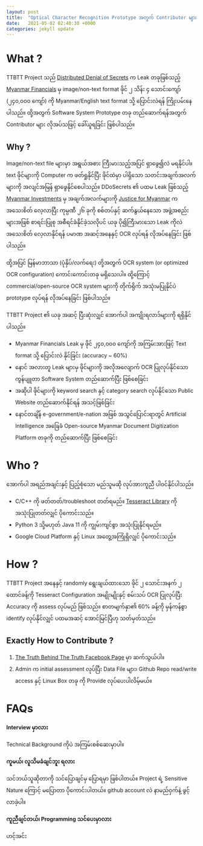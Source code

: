 ```yaml
---
layout: post
title:  "Optical Character Recognition Prototype အတွက် Contributor များ ခေါ်ယူခြင်း"
date:   2021-05-02 02:40:30 +0000
categories: jekyll update
---
```


# What ? 

TTBTT Project သည် [Distributed Denial of Secrets](https://ddosecrets.com/wiki/Distributed_Denial_of_Secrets) က Leak တခုဖြစ်သည့် [Myanmar Financials](https://ddosecrets.com/wiki/Myanmar_Financials) မှ image/non-text format ဖိုင် ၂ သိန်း ၄ သောင်းကျော် (၂၄၀,၀၀၀ ကျော်) ကို Myanmar/English text format သို့ ပြောင်းလဲရန် ကြိုးပမ်းနေပါသည်။ ထို့အတွက် Software System Prototype တခု တည်ဆောက်ရန်အတွက် Contributor များ လိုအပ်သဖြင့် ခေါ်ယူရခြင်း ဖြစ်ပါသည်။

## Why ? 

Image/non-text file များမှာ အရွယ်အစား ကြီးမားသည့်အပြင် ရှာဖွေ၍လဲ မရနိုင်ပါ။ text ဖိုင်များကို Computer က ဖတ်ရှုနိုင်ပြီး ဖိုင်ထဲမှာ ပါရှိသော သတင်းအချက်အလက်များကို အလျင်အမြန် ရှာဖွေနိုင်စေပါသည်။ DDoSecrets ၏ ပထမ Leak ဖြစ်သည့် [Myanmar Investments](https://ddosecrets.com/wiki/Myanmar_Investments) မှ အချက်အလက်များကို [Justice for Myanmar](https://www.justiceformyanmar.org/) က အသေးစိတ် လေ့လာပြီး ကုမ္ပဏီ ၂၆ ခုကို စစ်တပ်နှင့် ဆက်နွယ်နေသော အဖွဲ့အစည်းများအဖြစ် စာရင်းပြုစု အစီရင်ခံနိုင်ခဲ့သလိုပင် ယခု ပို၍ကြီးမားသော Leak ကိုလဲ အသေးစိတ် လေ့လာနိုင်ရန် ပမာဏ အဆင့်အနေနှင့် OCR လုပ်ရန် လိုအပ်နေခြင်း ဖြစ်ပါသည်။

ထို့အပြင် မြန်မာဘာသာ (ပုံနှိပ်/လက်ရေး) တို့အတွက် OCR system (or optimized OCR configuration) ကောင်းကောင်းတခု မရှိသေးပါ။ ထို့ကြောင့် commercial/open-source OCR system များကို တိုက်ရိုက် အသုံးမပြုနိုင်ပဲ prototype လုပ်ရန် လိုအပ်နေခြင်း ဖြစ်ပါသည်။

TTBTT Project ၏ ယခု အဆင့် ပြီးဆုံးလျှင် အောက်ပါ အကျိုးရလာဒ်များကို ရရှိနိုင်ပါသည်။ 

* Myanmar Financials Leak မှ ဖိုင် ၂၄၀,၀၀၀ ကျော်ကို အကြမ်းအားဖြင့် Text format သို့ ပြောင်းလဲ နိုင်ခြင်း (accuracy ~ 60%)
* နောင် အလားတူ Leak များမှ ဖိုင်များကို အလိုအလျောက် OCR ပြုလုပ်နိုင်သော ကွန်ပျူတာ Software System တည်ဆောက်ပြီး ဖြစ်စေခြင်း
* အဆိုပါ ဖိုင်များကို keyword search နှင့် category search လုပ်နိုင်သော Public Website တည်ဆောက်နိုင်ရန် အသင့်ဖြစ်ခြင်း
* နောင်တချိန် e-government/e-nation အဖြစ် အသွင်ပြောင်းရာတွင် Artificial Intelligence အခြေခံ Open-source Myanmar Document Digitization Platform တခုကို တည်ဆောက်ပြီး ဖြစ်စေခြင်း

# Who ?

အောက်ပါ အရည်အချင်းနှင့် ပြည့်စုံသော မည်သူမဆို လုပ်အားကူညီ ပါဝင်နိုင်ပါသည်။

* C/C++ ကို ဖတ်တတ်/troubleshoot တတ်ရမည်။ [Tesseract Library](https://opensource.google/projects/tesseract) ကို အသုံးပြုတတ်လျှင် ပိုကောင်းသည်။
* Python 3 သို့မဟုတ် Java 11 ကို ကျွမ်းကျင်စွာ အသုံးပြုနိုင်ရမည်။
* Google Cloud Platform နှင့် Linux အတွေ့အကြုံရှိလျှင် ပိုကောင်းသည်။

# How ?

TTBTT Project အနေနှင့် randomly ရွေးချယ်ထားသော ဖိုင် ၂ သောင်းအနက် ၂ ထောင်ခန့်ကို Tesseract Configuration အမျိုးမျိုးနှင့် စမ်းသပ် OCR ပြုလုပ်ပြီး Accuracy ကို assess လုပ်မည် ဖြစ်သည်။ စာတမျက်နှာ၏ 60% ခန့်ကို မှန်ကန်စွာ identify လုပ်နိုင်လျှင် ပထမအဆင့် အောင်မြင်ပြီဟု သတ်မှတ်သည်။

## Exactly How to Contribute ?

1. [The Truth Behind The Truth Facebook Page](https://www.facebook.com/Truth-Behind-the-Truth-101121208810900) မှာ ဆက်သွယ်ပါ။ 
2. Admin က initial assessment လုပ်ပြီး Data File များ၊ Github Repo read/write access နှင့် Linux Box တခု ကို Provide လုပ်ပေးပါလိမ့်မယ်။ 

# FAQs

**Interview မှာလား**

Technical Background ကိုပဲ အကြမ်းစစ်ဆေးမှာပါ။

**ကူမယ်၊ လူသိမခံချင်ဘူး ရလား**

သင်ဘယ်သူဆိုတာကို သင်ပြောချင်မှ ပြောရမှာ ဖြစ်ပါတယ်။ Project ရဲ့ Sensitive Nature ကြောင့် မပြောတာ ပိုကောင်းပါတယ်။ github account လဲ နာမည်ဝှက်နဲ့ ဖွင့်လာခဲ့ပါ။

**ကူညီချင်တယ်၊ Programming သင်ပေးမှာလား**

ဟင့်အင်း

<script src="https://cdnjs.cloudflare.com/ajax/libs/mermaid/8.9.3/mermaid.min.js"></script>